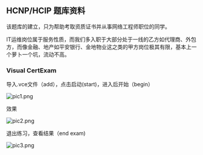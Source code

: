 ## HCNP/HCIP 题库资料

该题库的建立，只为帮助考取资质证书并从事网络工程师职位的同学。

IT运维岗位属于服务性质，而我们多入职于大部分处于一线的乙方如代理商、外包方，而像金融、地产如平安银行、金地物业这之类的甲方岗位极其有限，基本上一个萝卜一个坑，流动不高。

### Visual CertExam

导入.vce文件（add），点击启动(start)，进入后开始（begin）

![pic1.png](https://i.loli.net/2020/09/27/zkywrDhMPbWo6ud.png)

效果

![pic2.png](https://i.loli.net/2020/09/27/PdlD2R7jiYbnwTA.png)

退出练习，查看结果（end exam)

![pic3.png](https://i.loli.net/2020/09/27/eQ9btB3XNVqjsdl.png)
